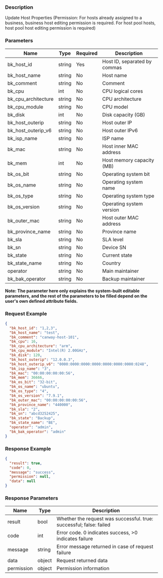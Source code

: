 ### Description

Update Host Properties (Permission: For hosts already assigned to a business, business host editing permission is
required. For host pool hosts, host pool host editing permission is required)

### Parameters

| Name                | Type   | Required | Description                  |
|---------------------|--------|----------|------------------------------|
| bk_host_id          | string | Yes      | Host ID, separated by commas |
| bk_host_name        | string | No       | Host name                    |
| bk_comment          | string | No       | Comment                      |
| bk_cpu              | int    | No       | CPU logical cores            |
| bk_cpu_architecture | string | No       | CPU architecture             |
| bk_cpu_module       | string | No       | CPU model                    |
| bk_disk             | int    | No       | Disk capacity (GB)           |
| bk_host_outerip     | string | No       | Host outer IP                |
| bk_host_outerip_v6  | string | No       | Host outer IPv6              |
| bk_isp_name         | string | No       | ISP name                     |
| bk_mac              | string | No       | Host inner MAC address       |
| bk_mem              | int    | No       | Host memory capacity (MB)    |
| bk_os_bit           | string | No       | Operating system bit         |
| bk_os_name          | string | No       | Operating system name        |
| bk_os_type          | string | No       | Operating system type        |
| bk_os_version       | string | No       | Operating system version     |
| bk_outer_mac        | string | No       | Host outer MAC address       |
| bk_province_name    | string | No       | Province name                |
| bk_sla              | string | No       | SLA level                    |
| bk_sn               | string | No       | Device SN                    |
| bk_state            | string | No       | Current state                |
| bk_state_name       | string | No       | Country                      |
| operator            | string | No       | Main maintainer              |
| bk_bak_operator     | string | No       | Backup maintainer            |

**Note: The parameter here only explains the system-built editable parameters, and the rest of the parameters to be
filled depend on the user's own defined attribute fields.**

### Request Example

```json
{
  "bk_host_id": "1,2,3",
  "bk_host_name": "test",
  "bk_comment": "canway-host-101",
  "bk_cpu": 16,
  "bk_cpu_architecture": "arm",
  "bk_cpu_module": "Intel(R) 2.00GHz",
  "bk_disk": 120,
  "bk_host_outerip": "12.0.0.3",
  "bk_host_outerip_v6": "0000:0000:0000:0000:0000:0000:0000:0248",
  "bk_isp_name": "3",
  "bk_mac": "00:00:00:00:00:56",
  "bk_mem": 36666,
  "bk_os_bit": "32-bit",
  "bk_os_name": "ubuntu",
  "bk_os_type": "4",
  "bk_os_version": "7.9.1",
  "bk_outer_mac": "00:00:00:00:00:56",
  "bk_province_name": "440000",
  "bk_sla": "2",
  "bk_sn": "abcd3252425",
  "bk_state": "Backup",
  "bk_state_name": "BE",
  "operator": "admin",
  "bk_bak_operator": "admin"
}
```

### Response Example

```json
{
  "result": true,
  "code": 0,
  "message": "success",
  "permission": null,
  "data": null
}
```

### Response Parameters

| Name       | Type   | Description                                                         |
|------------|--------|---------------------------------------------------------------------|
| result     | bool   | Whether the request was successful. true: successful; false: failed |
| code       | int    | Error code. 0 indicates success, >0 indicates failure               |
| message    | string | Error message returned in case of request failure                   |
| data       | object | Request returned data                                               |
| permission | object | Permission information                                              |
